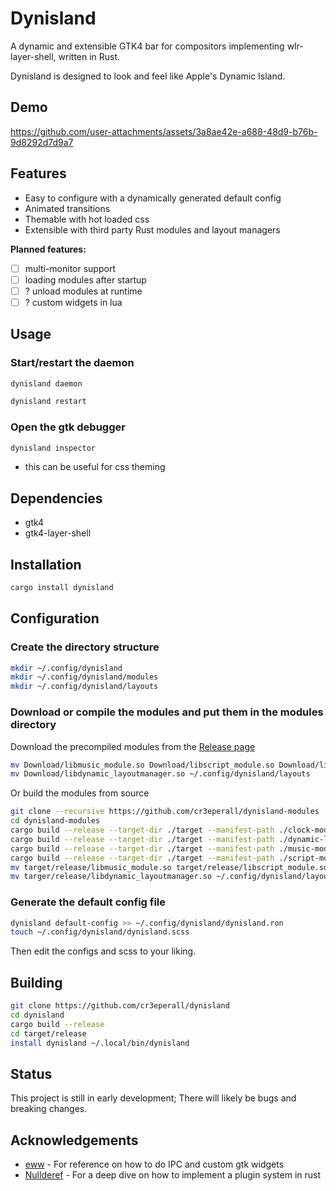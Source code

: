 # Dynisland

A dynamic and extensible GTK4 bar for compositors implementing wlr-layer-shell, written in Rust.

Dynisland is designed to look and feel like Apple's Dynamic Island.

## Demo

<https://github.com/user-attachments/assets/3a8ae42e-a688-48d9-b76b-9d8292d7d9a7>

## Features

- Easy to configure with a dynamically generated default config
- Animated transitions
- Themable with hot loaded css
- Extensible with third party Rust modules and layout managers

**Planned features:**

- [ ] multi-monitor support
- [ ] loading modules after startup
- [ ] ? unload modules at runtime
- [ ] ? custom widgets in lua

## Usage

### Start/restart the daemon

```bash
dynisland daemon

dynisland restart
```

### Open the gtk debugger

```bash
dynisland inspector
```

- this can be useful for css theming

## Dependencies

- gtk4
- gtk4-layer-shell

## Installation

<!-- ### Generic -->

```bash
cargo install dynisland
```

<!-- TODO ### Arch Linux

```bash
yay -S dynisland-git
``` -->

## Configuration

### Create the directory structure

```bash
mkdir ~/.config/dynisland
mkdir ~/.config/dynisland/modules
mkdir ~/.config/dynisland/layouts
```

### Download or compile the modules and put them in the modules directory

Download the precompiled modules from the [Release page](https://github.com/cr3eperall/dynisland-modules/releases/latest)

```bash
mv Download/libmusic_module.so Download/libscript_module.so Download/libclock_module.so ~/.config/dynisland/modules
mv Download/libdynamic_layoutmanager.so ~/.config/dynisland/layouts
```

Or build the modules from source

```bash
git clone --recursive https://github.com/cr3eperall/dynisland-modules
cd dynisland-modules
cargo build --release --target-dir ./target --manifest-path ./clock-module/Cargo.toml
cargo build --release --target-dir ./target --manifest-path ./dynamic-layout/Cargo.toml
cargo build --release --target-dir ./target --manifest-path ./music-module/Cargo.toml
cargo build --release --target-dir ./target --manifest-path ./script-module/Cargo.toml
mv target/release/libmusic_module.so target/release/libscript_module.so target/release/libclock_module.so ~/.config/dynisland/modules
mv targer/release/libdynamic_layoutmanager.so ~/.config/dynisland/layouts
```

### Generate the default config file

```bash
dynisland default-config >> ~/.config/dynisland/dynisland.ron
touch ~/.config/dynisland/dynisland.scss
```

Then edit the configs and scss to your liking.

## Building

```bash
git clone https://github.com/cr3eperall/dynisland
cd dynisland
cargo build --release
cd target/release
install dynisland ~/.local/bin/dynisland
```

## Status

This project is still in early development; There will likely be bugs and breaking changes.

## Acknowledgements

- [eww](https://github.com/elkowar/eww) - For reference on how to do IPC and custom gtk widgets
- [Nullderef](https://nullderef.com/) - For a deep dive on how to implement a plugin system in rust
